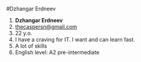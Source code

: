#Dzhangar Erdneev

1. **Dzhangar Erdneev**
2. thecaspersn@gmail.com
3. 22 y.o.
4. I have a craving for IT. I want and can learn fast.
5. A lot of skills
6. English level: A2 pre-intermediate
    
